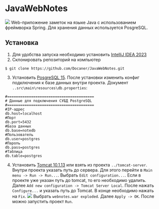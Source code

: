 # JavaWebNotes
![](https://sun9-71.userapi.com/impg/bq-V3UKgogmWqX1dyVWsVZED6RxYlMVNLZ9ZPw/uhppUkwKJOU.jpg?size=1920x878&quality=96&sign=d23508b5b1e12f7430d220864aa9f241&type=album)
Web-приложение заметок на языке Java с использованием фреймворка Spring. Для хранения данных используется PosgreSQL.
## Установка
1) Для удобства запуска необходимо установить [IntelliJ IDEA 2023](https://www.jetbrains.com/ru-ru/idea/)
2) Склонировать репозиторий на компьютер
```agsl
$ git clone https://github.com/Docaner/JavaWebNotes.git
```
3) Установить [PosgreSQL 15](https://www.postgresql.org/download/). После установки изменить конфиг подключения к базе данных внутри проекта. Документ `..src\main\resources\db.properties`:
```agsl
#========================================
# Данные для подключения СУБД PostgreSQL
#========================================
#IP-адрес
db.host=localhost
#Порт
db.port=5432
#База данных
db.base=notedb
#Пользователь
db.user=postgres
#Пароль
db.pass=postgres
#Таблица
db.table=postgres
```
4) Установить [Tomcat 10.1.13](https://tomcat.apache.org/download-10.cgi) или взять из проекта `../tomcat-server`. Внутри проекта указать путь до сервера. Для этого перейти в `Main menu -> Run -> Run...`. Выбрать `Edit configuration...`. Если в проекте уже указан путь до tomcat, то его необходимо удалить. Далее `Add new configuration -> Tomcat Server Local`. После нажать `Configure...` и указать путь до Tomcat. В конце необходимо нажать на `Fix`.
![](https://sun9-74.userapi.com/impg/JLFvEC0d5xlXCZnWi_6Tei-JzEQmoPwTebSANw/kW1O7x3MGik.jpg?size=1325x1021&quality=96&sign=3fb7b487ccbfe3b111bd7654f639eb64&type=album)
Выбрать `webnotes.war exploded`. Далее `Apply -> OK`. После можно запустить проект `Run`.